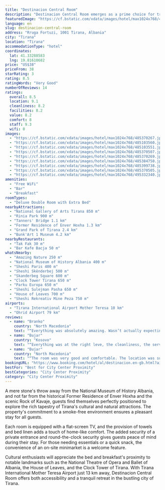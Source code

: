 ```yaml
---
title: "Destinacion Central Room"
description: "Destinacion Central Room emerges as a prime choice for travelers seeking a blend of comfort and convenience in the heart of Tirana."
featuredImage: "https://cf.bstatic.com/xdata/images/hotel/max1024x768/485370267.jpg?k=632b82a55bbc6608f9fc470365b00f4678c8990477d01d76ae1c8ace74293325&o=&hp=1"
language: en
slug: destinacion-central-room
address: "Rruga Fortuzi, 1001 Tirana, Albania"
city: "Tirana"
location: "Tirana"
accommodationType: "hotel"
coordinates:
  lat: 41.33288583
  lng: 19.81610682
price: "US$38"
priceFrom: 38
starRating: 3
rating: 8.5
ratingWords: "Very Good"
numberOfReviews: 14
ratings:
  overall: 8.5
  location: 9.1
  cleanliness: 8.2
  facilities: 8.2
  value: 8.2
  comfort: 8
  staff: 9.3
  wifi: 0
images:
  - "https://cf.bstatic.com/xdata/images/hotel/max1024x768/485370267.jpg?k=632b82a55bbc6608f9fc470365b00f4678c8990477d01d76ae1c8ace74293325&o=&hp=1"
  - "https://cf.bstatic.com/xdata/images/hotel/max1024x768/485103560.jpg?k=5c88384058518e47564ce014f94bd35cdb265271fa35da95db50b5a7d3c9aff5&o=&hp=1"
  - "https://cf.bstatic.com/xdata/images/hotel/max1024x768/485103551.jpg?k=85d52e6a300dad7a699bda7da3bf748f9b52f114b4a2d8e2953f6c9cea4579c8&o=&hp=1"
  - "https://cf.bstatic.com/xdata/images/hotel/max1024x768/485370507.jpg?k=958525f79ac253a6fb6eadbb3b43848b44564da03f3d9a23719845b6de0d3328&o=&hp=1"
  - "https://cf.bstatic.com/xdata/images/hotel/max1024x768/485370269.jpg?k=2d7bb99bcbf20a2c05f91b597287af4e7c2f9a0886dea909d44995379d7c26dc&o=&hp=1"
  - "https://cf.bstatic.com/xdata/images/hotel/max1024x768/485384750.jpg?k=c9820b1b6b53e46efd2361012fc5bbd297aae0a42590b4b6add9a6c4c2282c93&o=&hp=1"
  - "https://cf.bstatic.com/xdata/images/hotel/max1024x768/485399738.jpg?k=63681414a1c39fde6737cd6f478e78cfacd6e901e7b2a003a2b1592e058a10df&o=&hp=1"
  - "https://cf.bstatic.com/xdata/images/hotel/max1024x768/485370505.jpg?k=f99520c69852751979c6620cb9120f9fdfe245d091381c0be54f5c1185fb3bcc&o=&hp=1"
  - "https://cf.bstatic.com/xdata/images/hotel/max1024x768/495332340.jpg?k=642c209827ce5ac33eee4e3ac6dc103b490df623402a49dfbba275cec8a12a4e&o=&hp=1"
amenities:
  - "Free WiFi"
  - "Bar"
  - "Breakfast"
roomTypes:
  - "Deluxe Double Room with Extra Bed"
nearbyAttractions:
  - "National Gallery of Arts Tirana 850 m"
  - "Rinia Park 900 m"
  - "Tanners' Bridge 1.1 km"
  - "Former Residence of Enver Hoxha 1.3 km"
  - "Grand Park of Tirana 2.4 km"
  - "Bunk'Art 1 Museum 4.2 km"
nearbyRestaurants:
  - "Tak Fak 30 m"
  - "Bar Kafe Bacja 50 m"
whatsNearby:
  - "Amazing Nature 250 m"
  - "National Museum of History Albania 400 m"
  - "Sheshi Paris 400 m"
  - "Sheshi Skënderbej 500 m"
  - "Skanderbeg Square 600 m"
  - "Clock Tower Tirana 650 m"
  - "Parku Europa 650 m"
  - "Sheshi Sulejman Pasha 650 m"
  - "House of Leaves 700 m"
  - "Sheshi Rekreativ Mine Peza 750 m"
airports:
  - "Tirana International Airport Mother Teresa 10 km"
  - "Ohrid Airport 79 km"
reviews:
  - name: "Branko"
    country: "North Macedonia"
    text: "“Everything was absolutely amazing. Wasn’t actually expecting to be everything this good and at a very high level. Staff of the hotel was very polite and helpful. Room was amazingly clean, fresh, tidy. Exelent location and easy to locate. Very...”"
  - name: "Bujar"
    country: "Kosovo"
    text: "“Everything was at the right leve, the cleanliness, the service, the staff, i really liked it, i will definitely visit it every time i travel to tirana..”"
  - name: "Bujar"
    country: "North Macedonia"
    text: "“The room was very good and comfortable. The location was super close to the center. The staff was very hospitable.”"
bookingURL: "https://www.booking.com/hotel/al/destinacion.en-gb.html?aid=8035640"
bestFor: "Best for City Center Proximity"
bestCategories: "City Center Proximity"
category: "City Center Proximity"
---
```


A mere stone's throw away from the National Museum of History Albania, and not far from the historical Former Residence of Enver Hoxha and the scenic Rock of Kavaje, guests find themselves perfectly positioned to explore the rich tapestry of Tirana's cultural and natural attractions. The property's commitment to a smoke-free environment ensures a pleasant stay for all guests.

Each room is equipped with a flat-screen TV, and the provision of towels and bed linen adds a touch of home-like comfort. The added security of a private entrance and round-the-clock security gives guests peace of mind during their stay. For those needing essentials or a quick snack, the convenience of an on-site minimarket is a welcome feature.

Cultural enthusiasts will appreciate the bed and breakfast's proximity to notable landmarks such as the National Theatre of Opera and Ballet of Albania, the House of Leaves, and the Clock Tower of Tirana. With Tirana International Mother Teresa Airport just 13 km away, Destinacion Central Room offers both accessibility and a tranquil retreat in the bustling city of Tirana.